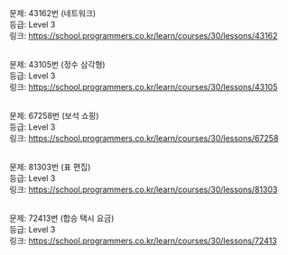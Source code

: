 문제: 43162번 (네트워크) <br/>
등급: Level 3 <br/>
링크: https://school.programmers.co.kr/learn/courses/30/lessons/43162 <br/>
 <br/>

문제: 43105번 (정수 삼각형) <br/>
등급: Level 3 <br/>
링크: https://school.programmers.co.kr/learn/courses/30/lessons/43105 <br/>
 <br/>

문제: 67258번 (보석 쇼핑) <br/>
등급: Level 3 <br/>
링크: https://school.programmers.co.kr/learn/courses/30/lessons/67258 <br/>
 <br/>

문제: 81303번 (표 편집) <br/>
등급: Level 3 <br/>
링크: https://school.programmers.co.kr/learn/courses/30/lessons/81303 <br/>
 <br/>

문제: 72413번 (합승 택시 요금) <br/>
등급: Level 3 <br/>
링크: https://school.programmers.co.kr/learn/courses/30/lessons/72413 <br/>
 <br/>
